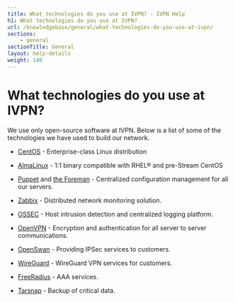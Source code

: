 ```yaml
---
title: What technologies do you use at IVPN? - IVPN Help
h1: What technologies do you use at IVPN?
url: /knowledgebase/general/what-technologies-do-you-use-at-ivpn/
sections:
    - general
sectionTitle: General
layout: help-details
weight: 140
---
```

# What technologies do you use at IVPN?

We use only open-source software at IVPN. Below is a list of some of the technologies we have used to build our network.

- [CentOS](https://www.centos.org/) - Enterprise-class Linux distribution

- [AlmaLinux](https://almalinux.org/) - 1:1 binary compatible with RHEL® and pre-Stream CentOS

- [Puppet](https://puppet.com/) and [the Foreman](https://theforeman.org/) - Centralized configuration management for all our servers.

- [Zabbix](https://www.zabbix.com/) - Distributed network monitoring solution.

- [OSSEC](https://www.ossec.net/) - Host intrusion detection and centralized logging platform.

- [OpenVPN](https://openvpn.net/) - Encryption and authentication for all server to server communications.

- [OpenSwan](https://www.openswan.org/projects/openswan) - Providing IPSec services to customers.

- [WireGuard](https://www.wireguard.com/) - WireGuard VPN services for customers.

- [FreeRadius](https://freeradius.org/) - AAA services.

- [Tarsnap](https://www.tarsnap.com/) - Backup of critical data.
